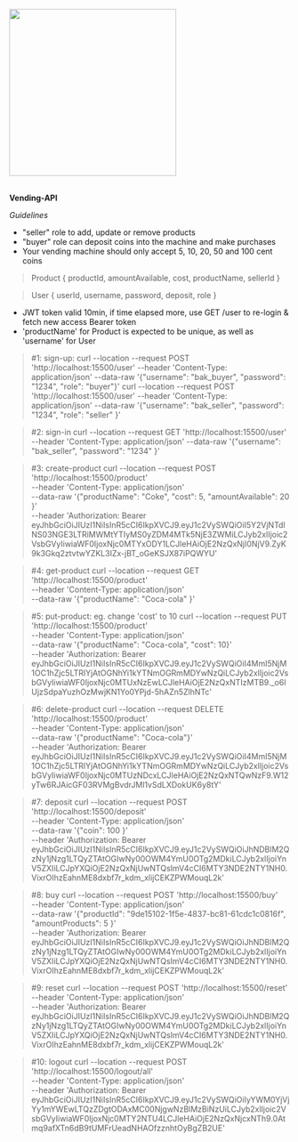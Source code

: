 <img src="https://i.ibb.co/16y7W7W/vending.jpg" width="300"><br/><br/>

**Vending-API**

_Guidelines_

- "seller" role to add, update or remove products
- "buyer" role can deposit coins into the machine and make purchases
- Your vending machine should only accept 5, 10, 20, 50 and 100 cent coins

> Product {
> productId,
> amountAvailable,
> cost,
> productName,
> sellerId
> }

> User {
> userId,
> username,
> password,
> deposit,
> role
> }

- JWT token valid 10min, if time elapsed more, use GET /user to re-login & fetch new access Bearer token
- 'productName' for Product is expected to be unique, as well as 'username' for User

> #1: sign-up:
> curl --location --request POST 'http://localhost:15500/user' --header 'Content-Type: application/json' --data-raw '{"username": "bak_buyer", "password": "1234", "role": "buyer"}'
> curl --location --request POST 'http://localhost:15500/user' --header 'Content-Type: application/json' --data-raw '{"username": "bak_seller", "password": "1234", "role": "seller" }'

> #2: sign-in
> curl --location --request GET 'http://localhost:15500/user' --header 'Content-Type: application/json' --data-raw '{"username": "bak_seller", "password": "1234" }'

> #3: create-product
> curl --location --request POST 'http://localhost:15500/product' \
> --header 'Content-Type: application/json' \
> --data-raw '{"productName": "Coke", "cost": 5, "amountAvailable": 20 }' \
> --header 'Authorization: Bearer eyJhbGciOiJIUzI1NiIsInR5cCI6IkpXVCJ9.eyJ1c2VySWQiOiI5Y2VjNTdlNS03NGE3LTRiMWMtYTIyMS0yZDM4MTk5NjE3ZWMiLCJyb2xlIjoic2VsbGVyIiwiaWF0IjoxNjc0MTYxODY1LCJleHAiOjE2NzQxNjI0NjV9.ZyK9k3Gkq2ztvtwYZKL3IZx-jBT_oGeKSJX87iPQWYU'

> #4: get-product
> curl --location --request GET 'http://localhost:15500/product' \
> --header 'Content-Type: application/json' \
> --data-raw '{"productName": "Coca-cola" }'

> #5: put-product: eg. change 'cost' to 10
> curl --location --request PUT 'http://localhost:15500/product' \
> --header 'Content-Type: application/json' \
> --data-raw '{"productName": "Coca-cola", "cost": 10}' \
> --header 'Authorization: Bearer eyJhbGciOiJIUzI1NiIsInR5cCI6IkpXVCJ9.eyJ1c2VySWQiOiI4MmI5NjM1OC1hZjc5LTRlYjAtOGNhYi1kYTNmOGRmMDYwNzQiLCJyb2xlIjoic2VsbGVyIiwiaWF0IjoxNjc0MTUxNzEwLCJleHAiOjE2NzQxNTIzMTB9.\_o6lUjzSdpaYuzhOzMwjKN1Yo0YPjd-5hAZn5ZlhNTc'

> #6: delete-product
> curl --location --request DELETE 'http://localhost:15500/product' \
> --header 'Content-Type: application/json' \
> --data-raw '{"productName": "Coca-cola"}' \
> --header 'Authorization: Bearer eyJhbGciOiJIUzI1NiIsInR5cCI6IkpXVCJ9.eyJ1c2VySWQiOiI4MmI5NjM1OC1hZjc5LTRlYjAtOGNhYi1kYTNmOGRmMDYwNzQiLCJyb2xlIjoic2VsbGVyIiwiaWF0IjoxNjc0MTUzNDcxLCJleHAiOjE2NzQxNTQwNzF9.W12yTw6RJAicGF03RVMgBvdrJMl1vSdLXDokUK6y8tY'

> #7: deposit
> curl --location --request POST 'http://localhost:15500/deposit' \
> --header 'Content-Type: application/json' \
> --data-raw '{"coin": 100 }' \
> --header 'Authorization: Bearer eyJhbGciOiJIUzI1NiIsInR5cCI6IkpXVCJ9.eyJ1c2VySWQiOiJhNDBlM2QzNy1jNzg1LTQyZTAtOGIwNy00OWM4YmU0OTg2MDkiLCJyb2xlIjoiYnV5ZXIiLCJpYXQiOjE2NzQxNjUwNTQsImV4cCI6MTY3NDE2NTY1NH0.VixrOIhzEahnME8dxbf7r_kdm_xlijCEKZPWMouqL2k'

> #8: buy
> curl --location --request POST 'http://localhost:15500/buy' \
> --header 'Content-Type: application/json' \
> --data-raw '{"productId": "9de15102-1f5e-4837-bc81-61cdc1c0816f", "amountProducts": 5 }' \
> --header 'Authorization: Bearer eyJhbGciOiJIUzI1NiIsInR5cCI6IkpXVCJ9.eyJ1c2VySWQiOiJhNDBlM2QzNy1jNzg1LTQyZTAtOGIwNy00OWM4YmU0OTg2MDkiLCJyb2xlIjoiYnV5ZXIiLCJpYXQiOjE2NzQxNjUwNTQsImV4cCI6MTY3NDE2NTY1NH0.VixrOIhzEahnME8dxbf7r_kdm_xlijCEKZPWMouqL2k'

> #9: reset
> curl --location --request POST 'http://localhost:15500/reset' \
> --header 'Content-Type: application/json' \
> --header 'Authorization: Bearer eyJhbGciOiJIUzI1NiIsInR5cCI6IkpXVCJ9.eyJ1c2VySWQiOiJhNDBlM2QzNy1jNzg1LTQyZTAtOGIwNy00OWM4YmU0OTg2MDkiLCJyb2xlIjoiYnV5ZXIiLCJpYXQiOjE2NzQxNjUwNTQsImV4cCI6MTY3NDE2NTY1NH0.VixrOIhzEahnME8dxbf7r_kdm_xlijCEKZPWMouqL2k'

> #10: logout
> curl --location --request POST 'http://localhost:15500/logout/all' \
> --header 'Content-Type: application/json' \
> --header 'Authorization: Bearer eyJhbGciOiJIUzI1NiIsInR5cCI6IkpXVCJ9.eyJ1c2VySWQiOiIyYWM0YjVjYy1mYWEwLTQzZDgtODAxMC00NjgwNzBlMzBiNzUiLCJyb2xlIjoic2VsbGVyIiwiaWF0IjoxNjc0MTY2NTU4LCJleHAiOjE2NzQxNjcxNTh9.0Atmq9afXTn6dB9tUMFrUeadNHAOfzznhtOyBgZB2UE'
